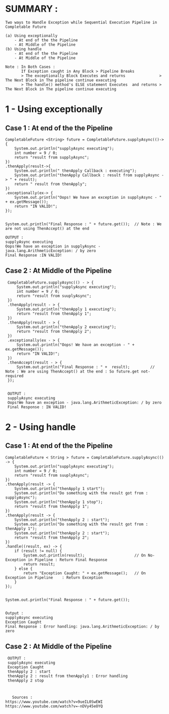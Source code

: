     
# SUMMARY : 
	 
	Two ways to Handle Exception while Sequential Execution Pipeline in Completable Future

	(a) Using exceptionally
	    - At end of the the Pipeline
	    - At Middle of the Pipeline
	(b) Using handle
	    - At end of the the Pipeline 
	    - At Middle of the Pipeline

	Note : In Both Cases : 
	       If Exception caught in Any Block > Pipeline Breaks  
	       > The exceptionally Block Executes and returns               > The Next Block in The pipeline continue executing
	       > The handle() method's ELSE statement Executes  and returns > The Next Block in The pipeline continue executing
	 
	 
# 1 -  Using exceptionally

  ## Case 1 : At end of the the Pipeline
  
	CompletableFuture <String> future = CompletableFuture.supplyAsync(()-> {
	    System.out.println("supplyAsync executing");
	    int number = 9 / 0;
	    return "result from supplyAsync";
	})
	.thenApply(result->{
	    System.out.println(" thenApply Callback : executing");
	    System.out.println("thenApply Callback : result from supplyAsync -> " + result);
	    return " result from thenApply";
	})
	.exceptionally(ex-> {
	    System.out.println("Oops! We have an exception in supplyAsync - " + ex.getMessage());
	    return "IN VALID!";
	});


	System.out.println("Final Response : " + future.get());  // Note : We are not using ThenAccept() at the end 

	OUTPUT : 
	supplyAsync executing
	Oops!We have an exception in supplyAsync - java.lang.ArithmeticException: / by zero
	Final Response :IN VALID!
	
## Case 2 : At Middle of the Pipeline

     CompletableFuture.supplyAsync(() - > {
         System.out.println("supplyAsync executing");
         int number = 9 / 0;
         return "result from suuplyAsync";
     })
     .thenApply(result - > {
         System.out.println("thenApply 1 executing");
         return "result from thenApply 1";
     })
     .thenApply(result - > {
         System.out.println("thenApply 2 executing");
         return "result from thenApply 2";
     })
     .exceptionally(ex - > {
         System.out.println("Oops! We have an exception - " + ex.getMessage());
         return "IN VALID!";
     })
     .thenAccept(result - > {
         System.out.println("Final Response : " +  result);         // Note : We are using ThenAccept() at the end : So future.get not-required
     });
     
     
     OUTPUT : 
     supplyAsync executing
     Oops!We have an exception - java.lang.ArithmeticException: / by zero
     Final Response : IN VALID!
	
      

# 2 - Using handle 

  ## Case 1 : At end of the the Pipeline
  
    CompletableFuture < String > future = CompletableFuture.supplyAsync(() -> {
        System.out.println("supplyAsync executing");
        int number = 9 / 0;
        return "result from suuplyAsync";
    })
    .thenApply(result -> {
        System.out.println("thenApply 1 start");
        System.out.println("Do something with the result got from : supplyAsync");
        System.out.println("thenApply 1 stop");
        return "result from thenApply 1";
    })
    .thenApply(result -> {
        System.out.println("thenApply 2 : start");
        System.out.println("Do something with the result got from : thenApply 1");
        System.out.println("thenApply 2 : start");
        return "result from thenApply 2";
    })
    .handle((result, ex) -> {
        if (result != null) {
            System.out.println(result);                      // On No-Exception in Pipeline : Return Final Response
            return result;
        } else {
            return "Exception Caught: " + ex.getMessage();   // On Exception in Pipeline    : Return Exception   
        }
    });
    
    
    System.out.println("Final Response : " + future.get());  
    
    
    Output : 
    supplyAsync executing
    Exception Caught
    Final Response : Error handling: java.lang.ArithmeticException: / by zero

	  

## Case 2 : At Middle of the Pipeline


    
	
	 OUTPUT : 
	 supplyAsync executing
	 Exception Caught
	 thenApply 2 : start
	 thenApply 2 : result from thenApply1 : Error handling
	 thenApply 2 stop



# 
       Sources : 
	https://www.youtube.com/watch?v=9ueIL0SwEWI
	https://www.youtube.com/watch?v=-nDVy45eOYQ


